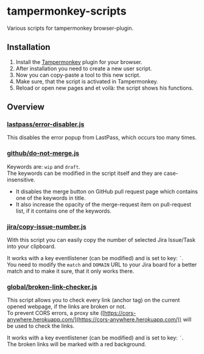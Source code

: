 # tampermonkey-scripts

Various scripts for tampermonkey browser-plugin.

## Installation

1. Install the [Tampermonkey](https://tampermonkey.net/) plugin for your browser.
2. After installation you need to create a new user script.
3. Now you can copy-paste a tool to this new script.
4. Make sure, that the script is activated in Tampermonkey.
5. Reload or open new pages and et voilà: the script shows his functions.

## Overview

### [lastpass/error-disabler.js](./lastpass/error-disabler.js)

This disables the error popup from LastPass, which occurs too many times.

### [github/do-not-merge.js](./github/do-not-merge.js)

Keywords are: `wip` and `draft`.  
The keywords can be modified in the script itself and they are case-insensitive.

- It disables the merge button on GitHub pull request page which contains one of the keywords in title.
- It also increase the opacity of the merge-request item on pull-request list, if it contains one of the keywords.

### [jira/copy-issue-number.js](./jira/copy-issue-number.js)

With this script you can easily copy the number of selected Jira Issue/Task into your clipboard.

It works with a key eventlistener (can be modified) and is set to key: `´`.  
You need to modify the `match` and `DOMAIN` URL to your Jira board for a better match and to make it sure, that it only works there.

### [global/broken-link-checker.js](./global/broken-link-checker.js)

This script allows you to check every link (anchor tag) on the current opened webpage, if the links are broken or not.  
To prevent CORS errors, a proxy site ([https://cors-anywhere.herokuapp.com/](https://cors-anywhere.herokuapp.com/)) will be used to check the links.  

It works with a key eventlistener (can be modified) and is set to key: `´`.  
The broken links will be marked with a red background.
